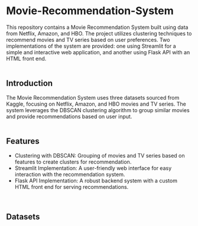 # Movie-Recommendation-System
This repository contains a Movie Recommendation System built using data from Netflix, Amazon, and HBO. The project utilizes clustering techniques to recommend movies and TV series based on user preferences. Two implementations of the system are provided: one using Streamlit for a simple and interactive web application, and another using Flask API with an HTML front end. <br/>
<br/>

## Introduction
The Movie Recommendation System uses three datasets sourced from Kaggle, focusing on Netflix, Amazon, and HBO movies and TV series. The system leverages the DBSCAN clustering algorithm to group similar movies and provide recommendations based on user input. <br/>
<br/>

## Features
* Clustering with DBSCAN: Grouping of movies and TV series based on features to create clusters for recommendation.
* Streamlit Implementation: A user-friendly web interface for easy interaction with the recommendation system.
* Flask API Implementation: A robust backend system with a custom HTML front end for serving recommendations. <br/>
<br/>

## Datasets
